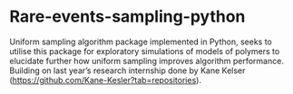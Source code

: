 # Rare-events-sampling-python
Uniform sampling algorithm package implemented in Python, seeks to utilise this package for exploratory simulations of models of polymers to elucidate further how uniform sampling improves algorithm performance. Building on last year’s research internship done by Kane Kelser (https://github.com/Kane-Kesler?tab=repositories).
